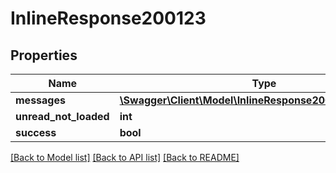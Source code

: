 # InlineResponse200123

## Properties
Name | Type | Description | Notes
------------ | ------------- | ------------- | -------------
**messages** | [**\Swagger\Client\Model\InlineResponse200123Messages[]**](InlineResponse200123Messages.md) |  | [optional] 
**unread_not_loaded** | **int** |  | [optional] 
**success** | **bool** |  | [optional] 

[[Back to Model list]](../../README.md#documentation-for-models) [[Back to API list]](../../README.md#documentation-for-api-endpoints) [[Back to README]](../../README.md)

